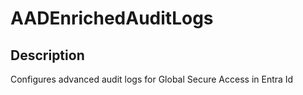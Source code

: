 
# AADEnrichedAuditLogs

## Description

Configures advanced audit logs for Global Secure Access in Entra Id
